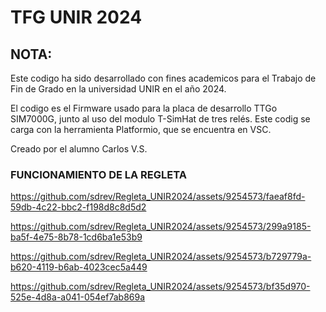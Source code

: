 # TFG UNIR 2024

## NOTA:
Este codigo ha sido desarrollado con fines academicos para el Trabajo de Fin de Grado en la universidad UNIR en el año 2024.

El codigo es el Firmware usado para la placa de desarrollo TTGo SIM7000G, junto al uso del modulo T-SimHat de tres relés. Este codig se carga con la herramienta Platformio, que se encuentra en VSC.

Creado por el alumno Carlos V.S.


### FUNCIONAMIENTO DE LA REGLETA

https://github.com/sdrev/Regleta_UNIR2024/assets/9254573/faeaf8fd-59db-4c22-bbc2-f198d8c8d5d2


https://github.com/sdrev/Regleta_UNIR2024/assets/9254573/299a9185-ba5f-4e75-8b78-1cd6ba1e53b9


https://github.com/sdrev/Regleta_UNIR2024/assets/9254573/b729779a-b620-4119-b6ab-4023cec5a449


https://github.com/sdrev/Regleta_UNIR2024/assets/9254573/bf35d970-525e-4d8a-a041-054ef7ab869a

